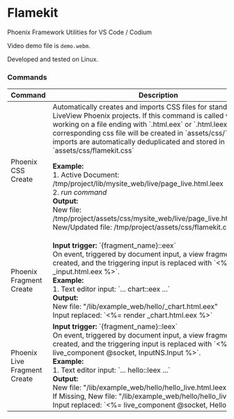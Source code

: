 # Flamekit

Phoenix Framework Utilities for VS Code / Codium

Video demo file is `demo.webm`.

Developed and tested on Linux.

### Commands

<table>
    <thead>
        <th>Command</th>
        <th>Description</th>
    </thead>
    <tbody>
        <tr>
            <td>Phoenix CSS Create</td>
            <td>
                Automatically creates and imports CSS files for 
                standard and LiveView Phoenix projects. If this
                command is called while working on a file ending
                with `.html.eex` or `.html.leex`, a corresponding
                css file will be created in `assets/css/`. All
                imports are automatically deduplicated and stored
                in `assets/css/flamekit.css`
                <br>
                <p>
                    <b>Example:</b>
                    <br>
                    1. Active Document: /tmp/project/lib/mysite_web/live/page_live.html.leex
                    <br />
                    2. <i>run command</i>
                    <br />
                    <b>Output:</b>
                    <br />
                    New file: /tmp/project/assets/css/mysite_web/live/page_live.html.leex.css
                    <br />
                    New/Updated file: /tmp/project/assets/css/flamekit.css
                </p>
            </td>
        </tr>
        <tr>
            <td>Phoenix Fragment Create</td>
            <td>
                <b>Input trigger:</b> `{fragment_name}::eex`<br />
                On event, triggered by document input, a view fragment file is created,
                and the triggering input is replaced with `<%= render _input.html.eex %>`.
                <br />
                <b>Example:</b>
                <br />
                1. Text editor input: `... chart::eex ...`
                <br />
                <b>Output:</b>
                <br />
                New file: "/lib/example_web/hello/_chart.html.eex"
                <br />
                Input replaced: `<%= render _chart.html.eex %>`
            </td>
        </tr>
        <tr>
            <td>Phoenix Live Fragment Create</td>
            <td>
                <b>Input trigger:</b> `{fragment_name}::leex`<br />
                On event, triggered by document input, a view fragment file is created,
                and the triggering input is replaced with `<%= live_component @socket, InputNS.Input %>`.
                <br />
                <b>Example:</b>
                <br />
                1. Text editor input: `... hello::leex ...`
                <br />
                <b>Output:</b>
                <br />
                New file: "/lib/example_web/hello/hello_live.html.leex"
                <br />
                If Missing, New file: "/lib/example_web/hello/hello_live.ex"
                <br />
                Input replaced: `<%= live_component @socket, HelloLive %>`
            </td>
            </td>
        </tr>
    </tbody>
</table>
